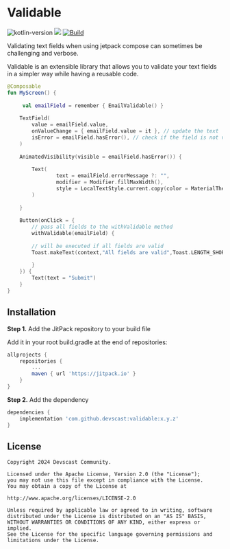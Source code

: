 # Validable

![kotlin-version](https://img.shields.io/badge/kotlin-1.9.20-blue)
[![](https://jitpack.io/v/devscast/validable.svg)](https://jitpack.io/#devscast/validable)
[![Build](https://github.com/devscast/validable/actions/workflows/Build.yaml/badge.svg)](https://github.com/devscast/validable/actions/workflows/build.yaml)

Validating text fields when using jetpack compose can sometimes be challenging and verbose.

Validable is an extensible library that allows you to validate your text fields in a simpler way while having a reusable code.

```kotlin  
@Composable  
fun MyScreen() { 
 
     val emailField = remember { EmailValidable() }  
     
	TextField(  
	    value = emailField.value,
	    onValueChange = { emailField.value = it }, // update the text  
	    isError = emailField.hasError(), // check if the field is not valid    
	)  
  
	AnimatedVisibility(visible = emailField.hasError()) {
	
	    Text(
                text = emailField.errorMessage ?: "",
            	modifier = Modifier.fillMaxWidth(),
            	style = LocalTextStyle.current.copy(color = MaterialTheme.colors.error)
	    )
        
	}  
	
	Button(onClick = {  
	    // pass all fields to the withValidable method 
	    withValidable(emailField) {  
		 
		// will be executed if all fields are valid 		
		Toast.makeText(context,"All fields are valid",Toast.LENGTH_SHORT).show() 
		
		} 
	}) { 
		Text(text = "Submit") 
	}  
}  
```

## Installation

**Step 1.** Add the JitPack repository to your build file

Add it in your root build.gradle at the end of repositories:

```groovy
allprojects {
    repositories {
        ...
        maven { url 'https://jitpack.io' }
    }
}
```

**Step 2.** Add the dependency

```groovy
dependencies {
    implementation 'com.github.devscast:validable:x.y.z'
}
```

License
--------

    Copyright 2024 Devscast Community.
    
    Licensed under the Apache License, Version 2.0 (the "License");
    you may not use this file except in compliance with the License.
    You may obtain a copy of the License at
    
    http://www.apache.org/licenses/LICENSE-2.0
    
    Unless required by applicable law or agreed to in writing, software
    distributed under the License is distributed on an "AS IS" BASIS,
    WITHOUT WARRANTIES OR CONDITIONS OF ANY KIND, either express or implied.
    See the License for the specific language governing permissions and
    limitations under the License.